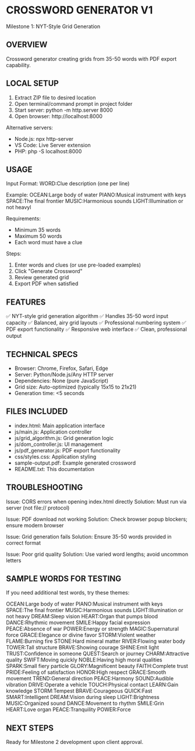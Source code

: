 CROSSWORD GENERATOR V1
======================
Milestone 1: NYT-Style Grid Generation

OVERVIEW
--------
Crossword generator creating grids from 35-50 words with PDF export capability.

LOCAL SETUP
-----------
1. Extract ZIP file to desired location
2. Open terminal/command prompt in project folder
3. Start server: python -m http.server 8000
4. Open browser: http://localhost:8000

Alternative servers:
- Node.js: npx http-server
- VS Code: Live Server extension
- PHP: php -S localhost:8000

USAGE
-----
Input Format: WORD:Clue description (one per line)

Example:
OCEAN:Large body of water
PIANO:Musical instrument with keys
SPACE:The final frontier
MUSIC:Harmonious sounds
LIGHT:Illumination or not heavyl

Requirements:
- Minimum 35 words
- Maximum 50 words
- Each word must have a clue

Steps:
1. Enter words and clues (or use pre-loaded examples)
2. Click "Generate Crossword"
3. Review generated grid
4. Export PDF when satisfied

FEATURES
--------
✅ NYT-style grid generation algorithm
✅ Handles 35-50 word input capacity
✅ Balanced, airy grid layouts
✅ Professional numbering system
✅ PDF export functionality
✅ Responsive web interface
✅ Clean, professional output

TECHNICAL SPECS
---------------
- Browser: Chrome, Firefox, Safari, Edge
- Server: Python/Node.js/Any HTTP server
- Dependencies: None (pure JavaScript)
- Grid size: Auto-optimized (typically 15x15 to 21x21)
- Generation time: <5 seconds

FILES INCLUDED
--------------
- index.html: Main application interface
- js/main.js: Application controller
- js/grid_algorithm.js: Grid generation logic
- js/dom_controller.js: UI management
- js/pdf_generator.js: PDF export functionality
- css/styles.css: Application styling
- sample-output.pdf: Example generated crossword
- README.txt: This documentation

TROUBLESHOOTING
---------------
Issue: CORS errors when opening index.html directly
Solution: Must run via server (not file:// protocol)

Issue: PDF download not working
Solution: Check browser popup blockers; ensure modern browser

Issue: Grid generation fails
Solution: Ensure 35-50 words provided in correct format

Issue: Poor grid quality
Solution: Use varied word lengths; avoid uncommon letters

SAMPLE WORDS FOR TESTING
-------------------------
If you need additional test words, try these themes:

OCEAN:Large body of water
PIANO:Musical instrument with keys
SPACE:The final frontier
MUSIC:Harmonious sounds
LIGHT:Illumination or not heavy
DREAM:Sleep vision
HEART:Organ that pumps blood
DANCE:Rhythmic movement
SMILE:Happy facial expression
PEACE:Absence of war
POWER:Energy or strength
MAGIC:Supernatural force
GRACE:Elegance or divine favor
STORM:Violent weather
FLAME:Burning fire
STONE:Hard mineral matter
RIVER:Flowing water body
TOWER:Tall structure
BRAVE:Showing courage
SHINE:Emit light
TRUST:Confidence in someone
QUEST:Search or journey
CHARM:Attractive quality
SWIFT:Moving quickly
NOBLE:Having high moral qualities
SPARK:Small fiery particle
GLORY:Magnificent beauty
FAITH:Complete trust
PRIDE:Feeling of satisfaction
HONOR:High respect
GRACE:Smooth movement
TREND:General direction
PEACE:Harmony
SOUND:Audible vibration
DRIVE:Operate a vehicle
TOUCH:Physical contact
LEARN:Gain knowledge
STORM:Tempest
BRAVE:Courageous
QUICK:Fast
SMART:Intelligent
DREAM:Vision during sleep
LIGHT:Brightness
MUSIC:Organized sound
DANCE:Movement to rhythm
SMILE:Grin
HEART:Love organ
PEACE:Tranquility
POWER:Force


NEXT STEPS
----------
Ready for Milestone 2 development upon client approval.

